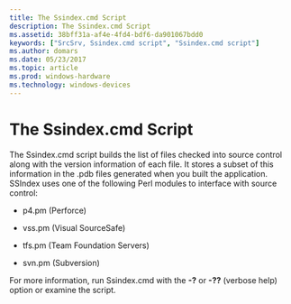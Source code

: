 ```yaml
---
title: The Ssindex.cmd Script
description: The Ssindex.cmd Script
ms.assetid: 38bff31a-af4e-4fd4-bdf6-da901067bdd0
keywords: ["SrcSrv, Ssindex.cmd script", "Ssindex.cmd script"]
ms.author: domars
ms.date: 05/23/2017
ms.topic: article
ms.prod: windows-hardware
ms.technology: windows-devices
---
```


# The Ssindex.cmd Script


The Ssindex.cmd script builds the list of files checked into source control along with the version information of each file. It stores a subset of this information in the .pdb files generated when you built the application. SSIndex uses one of the following Perl modules to interface with source control:

-   p4.pm (Perforce)

-   vss.pm (Visual SourceSafe)

-   tfs.pm (Team Foundation Servers)

-   svn.pm (Subversion)

For more information, run Ssindex.cmd with the **-?** or **-??** (verbose help) option or examine the script.

 

 





